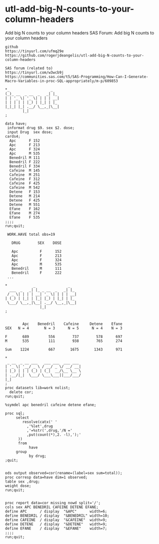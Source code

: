# utl-add-big-N-counts-to-your-column-headers
Add big N counts to your column headers 
    SAS Forum: Add big N counts to your column headers                                                                            
                                                                                                                                  
    github                                                                                                                        
    https://tinyurl.com/ufmq29e                                                                                                   
    https://github.com/rogerjdeangelis/utl-add-big-N-counts-to-your-column-headers                                                
                                                                                                                                  
    SAS forum (related to)                                                                                                        
    https://tinyurl.com/w3wcb9j                                                                                                   
    https://communities.sas.com/t5/SAS-Programming/How-Can-I-Generate-Macro-Variables-in-proc-SQL-appropriately/m-p/609853        
                                                                                                                                  
    *_                   _                                                                                                        
    (_)_ __  _ __  _   _| |_                                                                                                      
    | | '_ \| '_ \| | | | __|                                                                                                     
    | | | | | |_) | |_| | |_                                                                                                      
    |_|_| |_| .__/ \__,_|\__|                                                                                                     
            |_|                                                                                                                   
    ;                                                                                                                             
                                                                                                                                  
    data have;                                                                                                                    
     informat drug $9. sex $2. dose;                                                                                              
     input Drug  sex dose;                                                                                                        
    cards4;                                                                                                                       
      Apc      F 152                                                                                                              
      Apc      F 213                                                                                                              
      Apc      F 324                                                                                                              
      Apc      M 535                                                                                                              
      Benedril M 111                                                                                                              
      Benedril F 222                                                                                                              
      Benedril F 334                                                                                                              
      Cafeine  M 145                                                                                                              
      Cafeine  M 251                                                                                                              
      Cafeine  F 312                                                                                                              
      Cafeine  F 425                                                                                                              
      Cafeine  M 542                                                                                                              
      Detene   F 153                                                                                                              
      Detene   M 214                                                                                                              
      Detene   F 425                                                                                                              
      Detene   M 551                                                                                                              
      Efane    F 162                                                                                                              
      Efane    M 274                                                                                                              
      Efane    F 535                                                                                                              
    ;;;;                                                                                                                          
    run;quit;                                                                                                                     
                                                                                                                                  
     WORK.HAVE total obs=19                                                                                                       
                                                                                                                                  
       DRUG        SEX    DOSE                                                                                                    
                                                                                                                                  
       Apc          F      152                                                                                                    
       Apc          F      213                                                                                                    
       Apc          F      324                                                                                                    
       Apc          M      535                                                                                                    
       Benedril     M      111                                                                                                    
       Benedril     F      222                                                                                                    
     ...                                                                                                                          
                                                                                                                                  
    *            _               _                                                                                                
      ___  _   _| |_ _ __  _   _| |_                                                                                              
     / _ \| | | | __| '_ \| | | | __|                                                                                             
    | (_) | |_| | |_| |_) | |_| | |_                                                                                              
     \___/ \__,_|\__| .__/ \__,_|\__|                                                                                             
                    |_|                                                                                                           
    ;                                                                                                                             
                                                                                                                                  
                                                                                                                                  
            Apc    Benedril    Cafeine     Detene    Efane                                                                        
    SEX   N = 4       N = 3      N = 5      N = 4    N = 3                                                                        
                                                                                                                                  
    F       689         556        737        578      697                                                                        
    M       535         111        938        765      274                                                                        
                                                                                                                                  
    Sum    1224         667       1675       1343      971                                                                        
                                                                                                                                  
    *                                                                                                                             
     _ __  _ __ ___   ___ ___  ___ ___                                                                                            
    | '_ \| '__/ _ \ / __/ _ \/ __/ __|                                                                                           
    | |_) | | | (_) | (_|  __/\__ \__ \                                                                                           
    | .__/|_|  \___/ \___\___||___/___/                                                                                           
    |_|                                                                                                                           
    ;                                                                                                                             
    proc datasets lib=work nolist;                                                                                                
      delete cor;                                                                                                                 
    run;quit;                                                                                                                     
                                                                                                                                  
    %symdel apc benedril cafeine detene efane;                                                                                    
                                                                                                                                  
    proc sql;                                                                                                                     
         select                                                                                                                   
            resolve(catx(' '                                                                                                      
              ,'%let',drug                                                                                                        
              ,'=%str(',drug,'/N ='                                                                                               
              ,put(count(*),2. -l),');'                                                                                           
          ))                                                                                                                      
          from                                                                                                                    
               have                                                                                                               
         group                                                                                                                    
               by drug;                                                                                                           
    ;quit;                                                                                                                        
                                                                                                                                  
                                                                                                                                  
    ods output observed=cor(rename=(label=sex sum=total));                                                                        
    proc corresp data=have dim=1 observed;                                                                                        
    table sex ,drug;                                                                                                              
    weight dose;                                                                                                                  
    run;quit;                                                                                                                     
                                                                                                                                  
                                                                                                                                  
    proc report data=cor missing nowd split='/';                                                                                  
    cols sex APC BENEDRIL CAFEINE DETENE EFANE;                                                                                   
    define APC      / display  "&APC"      width=6;                                                                               
    define BENEDRIL / display  "&BENEDRIL" width=10;                                                                              
    define CAFEINE  / display  "&CAFEINE"  width=9;                                                                               
    define DETENE   / display  "&DETENE"   width=9;                                                                               
    define EFANE    / display  "&EFANE"    width=7;                                                                               
    ;;;;                                                                                                                          
    run;quit;                                                                                                                     
                                                                                                                                  
                                                                                                                                  
